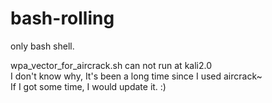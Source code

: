 bash-rolling
============

only bash shell.

wpa_vector_for_aircrack.sh can not run at kali2.0  
I don't know why, It's been a long time since I used aircrack~  
If I got some time, I would update it. :)
